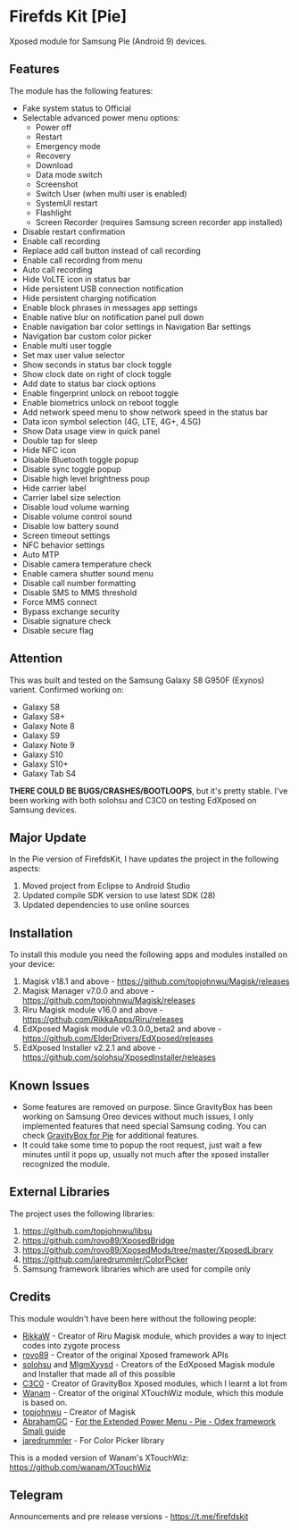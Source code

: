 # Firefds Kit [Pie]

Xposed module for Samsung Pie (Android 9) devices. 

## Features
The module has the following features:
- Fake system status to Official
- Selectable advanced power menu options:
  - Power off
  - Restart
  - Emergency mode
  - Recovery
  - Download
  - Data mode switch
  - Screenshot
  - Switch User (when multi user is enabled)
  - SystemUI restart
  - Flashlight
  - Screen Recorder (requires Samsung screen recorder app installed)
- Disable restart confirmation
- Enable call recording
- Replace add call button instead of call recording
- Enable call recording from menu
- Auto call recording
- Hide VoLTE icon in status bar
- Hide persistent USB connection notification
- Hide persistent charging notification
- Enable block phrases in messages app settings
- Enable native blur on notification panel pull down
- Enable navigation bar color settings in Navigation Bar settings
- Navigation bar custom color picker
- Enable multi user toggle
- Set max user value selector
- Show seconds in status bar clock toggle
- Show clock date on right of clock toggle
- Add date to status bar clock options
- Enable fingerprint unlock on reboot toggle
- Enable biometrics unlock on reboot toggle
- Add network speed menu to show network speed in the status bar
- Data icon symbol selection (4G, LTE, 4G+, 4.5G)
- Show Data usage view in quick panel
- Double tap for sleep
- Hide NFC icon
- Disable Bluetooth toggle popup
- Disable sync toggle popup
- Disable high level brightness poup
- Hide carrier label
- Carrier label size selection
- Disable loud volume warning
- Disable volume control sound
- Disable low battery sound
- Screen timeout settings
- NFC behavior settings
- Auto MTP
- Disable camera temperature check
- Enable camera shutter sound menu
- Disable call number formatting
- Disable SMS to MMS threshold
- Force MMS connect
- Bypass exchange security
- Disable signature check
- Disable secure flag

## Attention
This was built and tested on the Samsung Galaxy S8 G950F (Exynos) varient.
Confirmed working on:
- Galaxy S8
- Galaxy S8+
- Galaxy Note 8
- Galaxy S9
- Galaxy Note 9
- Galaxy S10
- Galaxy S10+
- Galaxy Tab S4

**THERE COULD BE BUGS/CRASHES/BOOTLOOPS**, but it's pretty stable.
I've been working with both solohsu and C3C0 on testing EdXposed on Samsung devices.

## Major Update

In the Pie version of FirefdsKit, I have updates the project in the following aspects:
1. Moved project from Eclipse to Android Studio
2. Updated compile SDK version to use latest SDK (28)
3. Updated dependencies to use online sources

## Installation

To install this module you need the following apps and modules installed on your device:
1. Magisk v18.1 and above - https://github.com/topjohnwu/Magisk/releases
2. Magisk Manager v7.0.0 and above - https://github.com/topjohnwu/Magisk/releases
3. Riru Magisk module v16.0 and above - https://github.com/RikkaApps/Riru/releases
4. EdXposed Magisk module v0.3.0.0_beta2 and above - https://github.com/ElderDrivers/EdXposed/releases
5. EdXposed Installer v2.2.1 and above - https://github.com/solohsu/XposedInstaller/releases

## Known Issues

- Some features are removed on purpose. Since GravityBox has been working on Samsung Oreo devices without much issues, I only implemented features that need special Samsung coding. You can check [GravityBox for Pie](https://forum.xda-developers.com/xposed/modules/app-gravitybox-v9-0-0-beta-1-android-9-t3908768) for additional features.
- It could take some time to popup the root request, just wait a few minutes until it pops up, usually not much after the xposed installer recognized the module.

## External Libraries

The project uses the following libraries:
1. https://github.com/topjohnwu/libsu
2. https://github.com/rovo89/XposedBridge
3. https://github.com/rovo89/XposedMods/tree/master/XposedLibrary
4. https://github.com/jaredrummler/ColorPicker
5. Samsung framework libraries which are used for compile only

## Credits
This module wouldn't have been here without the following people:
- [RikkaW](https://github.com/RikkaApps) - Creator of Riru Magisk module, which provides a way to inject codes into zygote process
- [rovo89](https://github.com/rovo89) - Creator of the original Xposed framework APIs
- [solohsu](https://github.com/solohsu) and [MlgmXyysd](https://github.com/MlgmXyysd) - Creators of the EdXposed Magisk module and Installer that made all of this possible
- [C3C0](https://github.com/GravityBox) - Creator of GravityBox Xposed modules, which I learnt a lot from
- [Wanam](https://github.com/wanam) - Creator of the original XTouchWiz module, which this module is based on.
- [topjohnwu](https://github.com/topjohnwu) - Creator of Magisk
- [AbrahamGC](https://forum.xda-developers.com/member.php?u=7393522) - [For the Extended Power Menu - Pie - Odex framework Smali guide](https://forum.xda-developers.com/showpost.php?p=78910083&postcount=944)
- [jaredrummler](https://github.com/jaredrummler) - For Color Picker library

This is a moded version of Wanam's XTouchWiz:
https://github.com/wanam/XTouchWiz

## Telegram
Announcements and pre release versions - https://t.me/firefdskit
